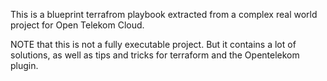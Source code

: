 This is a blueprint terrafrom playbook extracted from a complex real world project for Open Telekom Cloud.

NOTE that this is not a fully executable project. But it contains a lot of solutions, as well as tips and tricks for terraform and the Opentelekom plugin.
